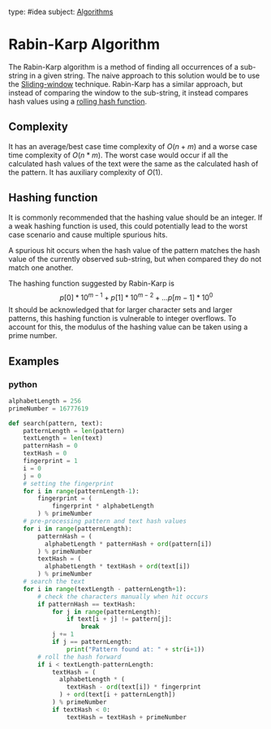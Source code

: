 type: #idea
subject: [Algorithms](Algorithms.md)
<!-- Subject should be a hub note -->
# Rabin-Karp Algorithm

The Rabin-Karp algorithm is a method of finding all occurrences of a sub-string in a given string. The naive approach to this solution would be to use the [Sliding-window](Sliding-window.md) technique. Rabin-Karp has a similar approach, but instead of comparing the window to the sub-string, it instead compares hash values using a [rolling hash function](Rolling-Hash-Function).

## Complexity

It has an average/best case time complexity of $O(n+m)$ and a worse case time complexity of $O(n * m)$. The worst case would occur if all the calculated hash values of the text were the same as the calculated hash of the pattern. It has auxiliary complexity of $O(1)$.

## Hashing function

It is commonly recommended that the hashing value should be an integer. If a weak hashing function is used, this could potentially lead to the worst case scenario and cause multiple spurious hits.

A spurious hit occurs when the hash value of the pattern matches the hash value of the currently observed sub-string, but when compared they do not match one another.

The hashing function suggested by Rabin-Karp is  
$$p[0]*10^{m-1} + p[1]*10^{m-2} + ... p[m-1]*10^0$$
It should be acknowledged that for larger character sets and larger patterns, this hashing function is vulnerable to integer overflows. To account for this, the modulus of the hashing value can be taken using a prime number.

## Examples

### python
```python
alphabetLength = 256
primeNumber = 16777619

def search(pattern, text):
    patternLength = len(pattern)
    textLength = len(text)
    patternHash = 0
    textHash = 0
    fingerprint = 1
    i = 0
    j = 0
    # setting the fingerprint
    for i in range(patternLength-1):
        fingerprint = (
            fingerprint * alphabetLength
        ) % primeNumber
    # pre-processing pattern and text hash values
    for i in range(patternLength):
        patternHash = (
          alphabetLength * patternHash + ord(pattern[i])
        ) % primeNumber
        textHash = (
          alphabetLength * textHash + ord(text[i])
        ) % primeNumber
    # search the text
    for i in range(textLength - patternLength+1):
        # check the characters manually when hit occurs
        if patternHash == textHash:
            for j in range(patternLength):
                if text[i + j] != pattern[j]:
                    break
            j += 1
            if j == patternLength:
                print("Pattern found at: " + str(i+1))
        # roll the hash forward
        if i < textLength-patternLength:
            textHash = (
              alphabetLength * (
                textHash - ord(text[i]) * fingerprint
              ) + ord(text[i + patternLength])
            ) % primeNumber
            if textHash < 0:
                textHash = textHash + primeNumber
```